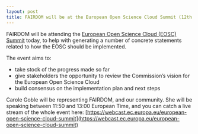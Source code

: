 ```yaml
---
layout: post
title: FAIRDOM will be at the European Open Science Cloud Summit (12th June 2017)
---
```


FAIRDOM will be attending the [European Open Science Cloud (EOSC) Summit](https://ec.europa.eu/research/openscience/index.cfm?pg=events&eventcode=44D86060-FBA1-1BD1-9355822B162BB0EE) today, to help with generating a number of concrete statements related to how the EOSC should be implemented.

The event aims to:

* take stock of the progress made so far
* give stakeholders the opportunity to review the Commission’s vision for the European Open Science Cloud
* build consensus on the implementation plan and next steps

Carole Goble will be representing FAIRDOM, and our community. She will be speaking between 11:50 and 13:00 European Time, and you can catch a live stream of the whole event here:
[https://webcast.ec.europa.eu/european-open-science-cloud-summit](https://webcast.ec.europa.eu/european-open-science-cloud-summit)

